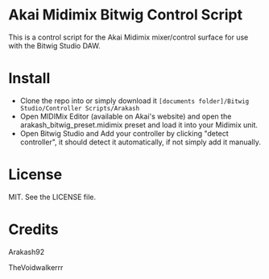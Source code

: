 # Akai Midimix Bitwig Control Script
This is a control script for the Akai Midimix mixer/control surface for use with the Bitwig Studio DAW.

# Install
- Clone the repo into or simply download it `[documents folder]/Bitwig Studio/Controller Scripts/Arakash`
- Open MIDIMix Editor (available on Akai's website) and open the arakash_bitwig_preset.midimix preset and load it into your Midimix unit.
- Open Bitwig Studio and Add your controller by clicking "detect controller", it should detect it automatically, if not simply add it manually.

# License
MIT. See the LICENSE file.

# Credits

Arakash92

TheVoidwalkerrr

